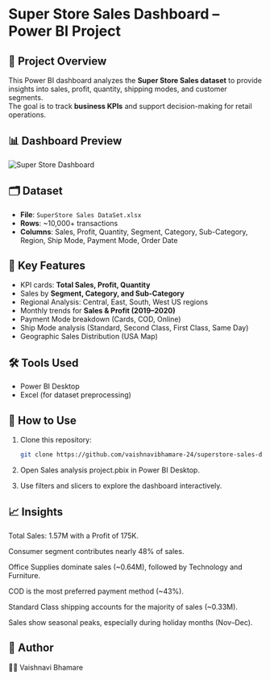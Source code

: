 # Super Store Sales Dashboard – Power BI Project

## 📌 Project Overview
This Power BI dashboard analyzes the **Super Store Sales dataset** to provide insights into sales, profit, quantity, shipping modes, and customer segments.  
The goal is to track **business KPIs** and support decision-making for retail operations.

## 📊 Dashboard Preview
![Super Store Dashboard](<img width="724" height="407" alt="superstore sales" src="https://github.com/user-attachments/assets/abbe5830-6220-482e-b452-5fbd806f9a6d" />
)

## 🗂 Dataset
- **File**: `SuperStore Sales DataSet.xlsx`  
- **Rows**: ~10,000+ transactions  
- **Columns**: Sales, Profit, Quantity, Segment, Category, Sub-Category, Region, Ship Mode, Payment Mode, Order Date  

## 🔑 Key Features
- KPI cards: **Total Sales, Profit, Quantity**  
- Sales by **Segment, Category, and Sub-Category**  
- Regional Analysis: Central, East, South, West US regions  
- Monthly trends for **Sales & Profit (2019–2020)**  
- Payment Mode breakdown (Cards, COD, Online)  
- Ship Mode analysis (Standard, Second Class, First Class, Same Day)  
- Geographic Sales Distribution (USA Map)  

## 🛠 Tools Used
- Power BI Desktop  
- Excel (for dataset preprocessing)

## 🚀 How to Use
1. Clone this repository:
   ```bash
   git clone https://github.com/vaishnavibhamare-24/superstore-sales-dashboard.git
   
2. Open Sales analysis project.pbix in Power BI Desktop.
   
3. Use filters and slicers to explore the dashboard interactively.

## 📈 Insights

Total Sales: 1.57M with a Profit of 175K.

Consumer segment contributes nearly 48% of sales.

Office Supplies dominate sales (~0.64M), followed by Technology and Furniture.

COD is the most preferred payment method (~43%).

Standard Class shipping accounts for the majority of sales (~0.33M).

Sales show seasonal peaks, especially during holiday months (Nov–Dec).

## 📌 Author

👩‍💻 Vaishnavi Bhamare

